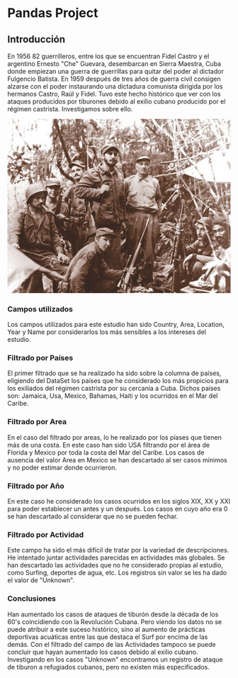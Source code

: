 # Pandas Project
## Introducción
En 1956 82 guerrilleros, entre los que se encuentran Fidel Castro y el argentino Ernesto "Che" Guevara, desembarcan en Sierra Maestra, Cuba donde empiezan una guerra de guerrillas para quitar del poder al dictador Fulgencio Batista. En 1959 después de tres años de guerra civil consigen alzarse con el poder instaurando una dictadura comunista dirigida por los hermanos Castro, Raúl y Fidel. Tuvo este hecho histórico que ver con los ataques producidos por tiburones debido al exilio cubano producido por el régimen castrista. Investigamos sobre ello.

  ![Guerrilleros Cubanos](/Imagenes/RevolucionCubana.jpg)

### Campos utilizados
Los campos utilizados para este estudio han sido Country, Area, Location, Year y Name por considerarlos los más sensibles a los intereses del estudio.

### Filtrado por Países
El primer filtrado que se ha realizado ha sido sobre la columna de países, eligiendo del DataSet los países que he considerado los más propicios para los exiliados del régimen castrista por su cercanía a Cuba. Dichos países son: Jamaica, Usa, Mexico, Bahamas, Haiti y los ocurridos en el Mar del Caribe.

### Filtrado por Area
En el caso del filtrado por areas, lo he realizado por los píases que tienen más de una costa. En este caso han sido USA filtrando por el área de Florida y Mexico por toda la costa del Mar del Caribe. Los casos de ausencia del valor Area en Mexico se han descartado al ser casos mínimos y no poder estimar donde ocurrieron.

 ### Filtrado por Año
En este caso he considerado los casos ocurridos en los siglos XIX, XX y XXI para poder establecer un antes y un después. Los casos en cuyo año era 0 se han descartado al considerar que no se pueden fechar.

### Filtrado por Actividad 
Este campo ha sido el más difícil de tratar por la variedad de descripciones. He intentado juntar actividades parecidas en actividades más globales. Se han descartado las actividades que no he considerado propias al estudio, como Surfing, deportes de agua, etc. Los registros sin valor se les ha dado el valor de "Unknown".

### Conclusiones
Han aumentado los casos de ataques de tiburón desde la década de los 60's coincidiendo con la Revolución Cubana. Pero viendo los datos no se puede atribuir a este suceso histórico, sino al aumento de prácticas deportivas acuáticas entre las que destaca el Surf por encima de las demás. Con el filtrado del campo de las Actividades tampoco se puede concluir que hayan aumentado los casos debido al exilio cubano. Investigando en los casos "Unknown" encontramos un registro de ataque de tiburon a refugiados cubanos, pero no existen más especificados.
